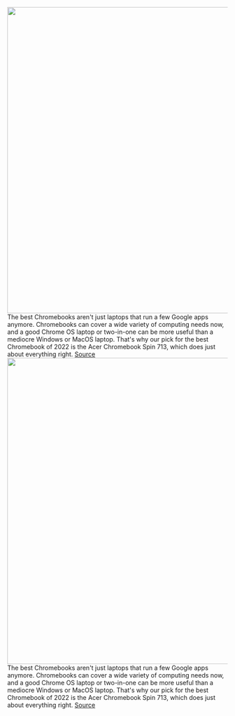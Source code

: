 <img src='https://cdn.vox-cdn.com/thumbor/QU6eumkhn_KLxYalD7UacJeBVAc=/0x0:2040x1360/1200x675/filters:focal(832x0:1158x326)/cdn.vox-cdn.com/uploads/chorus_image/image/66976145/mchin_181029_4126_0011.0.5.jpg' width='700px' /><br/>
The best Chromebooks aren't just laptops that run a few Google apps anymore. Chromebooks can cover a wide variety of computing needs now, and a good Chrome OS laptop or two-in-one can be more useful than a mediocre Windows or MacOS laptop. That's why our pick for the best Chromebook of 2022 is the Acer Chromebook Spin 713, which does just about everything right.
<a href='https://www.theverge.com/21296102/best-chromebooks'> Source <a/><img src='https://cdn.vox-cdn.com/thumbor/QU6eumkhn_KLxYalD7UacJeBVAc=/0x0:2040x1360/1200x675/filters:focal(832x0:1158x326)/cdn.vox-cdn.com/uploads/chorus_image/image/66976145/mchin_181029_4126_0011.0.5.jpg' width='700px' /><br/>
The best Chromebooks aren't just laptops that run a few Google apps anymore. Chromebooks can cover a wide variety of computing needs now, and a good Chrome OS laptop or two-in-one can be more useful than a mediocre Windows or MacOS laptop. That's why our pick for the best Chromebook of 2022 is the Acer Chromebook Spin 713, which does just about everything right.
<a href='https://www.theverge.com/21296102/best-chromebooks'> Source <a/>